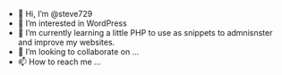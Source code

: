 - 👋 Hi, I’m @steve729
- 👀 I’m interested in WordPress
- 🌱 I’m currently learning a little PHP to use as snippets to admnisnster and improve my websites.
- 💞️ I’m looking to collaborate on ...
- 📫 How to reach me ...

<!---
steve729/steve729 is a ✨ special ✨ repository because its `README.md` (this file) appears on your GitHub profile.
You can click the Preview link to take a look at your changes.
--->
